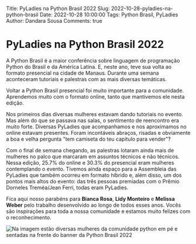 Title: PyLadies na Python Brasil 2022
Slug: 2022-10-28-pyladies-na-python-brasil
Date: 2022-10-28 10:00:00
Tags: Python Brasil, PyLadies
Author: Dandara Sousa
Comments: true

# PyLadies na Python Brasil 2022

A Python Brasil é a maior conferência sobre linguagem de programação Python do Brasil e da América Latina. E, neste ano, teve sua volta ao formato presencial na cidade de Manaus. Durante uma semana aconteceram tutoriais e palestras com as mais diversas temáticas.

Voltar a Python Brasil presencial foi muito importante para a comunidade. Aprendemos muito com o formato online, tanto que mantivemos ele nesta edição.

Nos primeiros dias diversas mulheres estavam dando tutoriais no evento. Mas além do que se passava nas salas, o sentimento de reencontro era muito forte. Diversas PyLadies que acompanhamos e nos aproximamos no online estavam presentes. Foram incontáveis abraços, risadas e obviamente a boa e velha pergunta "tem camiseta do teu capítulo para vender"?

Com o final de semana chegando, as palestras lotaram ainda mais de mulheres no palco que marcaram em assuntos técnicos e não técnicos. Nessa edição, 25.7% do online e 30.3% do presencial eram mulheres contemplando o evento. Tivemos ainda espaço para a Assembleia das PyLadies que também ocorreu em formato híbrido e, além disso, um dos pontos mais altos do evento: das três pessoas premiadas com o Prêmio Dorneles Treméa/Jean Ferri, todas eram PyLadies.

Fica aqui nosso parabéns para **Bianca Rosa**, **Lidy Monteiro** e **Melissa Weber** pelo trabalho desenvolvido ao longo de todos esses anos. Vocês são inspirações para toda a nossa comunidade e estamos muito felizes com o reconhecimento.

![Na imagem estão diversas mulheres da comunidade python em pé e sentadas na frente do banner da Python Brasil 2022](https://live.staticflickr.com/65535/52455258300_f0ff7c5ee8_b.jpg "PyLadies na Python Brasil")

